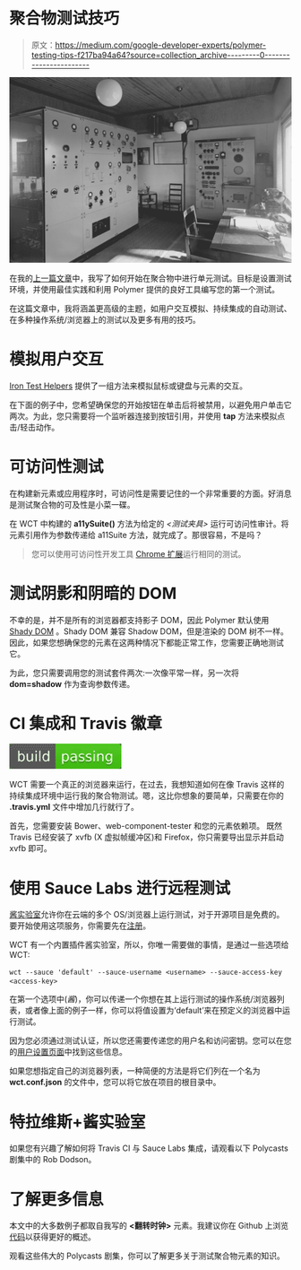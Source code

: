 # 聚合物测试技巧

> 原文：<https://medium.com/google-developer-experts/polymer-testing-tips-f217ba94a64?source=collection_archive---------0----------------------->

![](img/0c3500a44edb652223382a869a5384e8.png)

在我的[上一篇文章](/@granze/polymer-unit-testing-d6a69910dc31)中，我写了如何开始在聚合物中进行单元测试。目标是设置测试环境，并使用最佳实践和利用 Polymer 提供的良好工具编写您的第一个测试。

在这篇文章中，我将涵盖更高级的主题，如用户交互模拟、持续集成的自动测试、在多种操作系统/浏览器上的测试以及更多有用的技巧。

# 模拟用户交互

[Iron Test Helpers](https://github.com/PolymerElements/iron-test-helpers) 提供了一组方法来模拟鼠标或键盘与元素的交互。

在下面的例子中，您希望确保您的开始按钮在单击后将被禁用，以避免用户单击它两次。为此，您只需要将一个监听器连接到按钮引用，并使用 **tap** 方法来模拟点击/轻击动作。

# 可访问性测试

在构建新元素或应用程序时，可访问性是需要记住的一个非常重要的方面。好消息是测试聚合物的可及性是小菜一碟。

在 WCT 中构建的 **a11ySuite()** 方法为给定的 *<测试夹具>* 运行可访问性审计。将元素引用作为参数传递给 a11Suite 方法，就完成了。那很容易，不是吗？

> 您可以使用可访问性开发工具 [Chrome 扩展](https://chrome.google.com/webstore/detail/accessibility-developer-t/fpkknkljclfencbdbgkenhalefipecmb)运行相同的测试。

# 测试阴影和阴暗的 DOM

不幸的是，并不是所有的浏览器都支持影子 DOM，因此 Polymer 默认使用 [Shady DOM](https://www.polymer-project.org/1.0/articles/shadydom.html) 。Shady DOM 兼容 Shadow DOM，但是渲染的 DOM 树不一样。因此，如果您想确保您的元素在这两种情况下都能正常工作，您需要正确地测试它。

为此，您只需要调用您的测试套件两次:一次像平常一样，另一次将 **dom=shadow** 作为查询参数传递。

# CI 集成和 Travis 徽章

![](img/329284f713f2472626fd37b601f6ba1e.png)

WCT 需要一个真正的浏览器来运行，在过去，我想知道如何在像 Travis 这样的持续集成环境中运行我的聚合物测试。嗯，这比你想象的要简单，只需要在你的 **.travis.yml** 文件中增加几行就行了。

首先，您需要安装 Bower、web-component-tester 和您的元素依赖项。
既然 Travis 已经安装了 xvfb (X 虚拟帧缓冲区)和 Firefox，你只需要导出显示并启动 xvfb 即可。

# 使用 Sauce Labs 进行远程测试

[酱实验室](https://saucelabs.com/)允许你在云端的多个 OS/浏览器上运行测试，对于开源项目是免费的。要开始使用这项服务，你需要先在[注册](https://saucelabs.com/signup)。

WCT 有一个内置插件酱实验室，所以，你唯一需要做的事情，是通过一些选项给 WCT:

```
wct --sauce 'default' --sauce-username <username> --sauce-access-key <access-key>
```

在第一个选项中(*酱*)，你可以传递一个你想在其上运行测试的操作系统/浏览器列表，或者像上面的例子一样，你可以将值设置为‘default’来在预定义的浏览器中运行测试。

因为您必须通过测试认证，所以您还需要传递您的用户名和访问密钥。您可以在您的[用户设置页面](https://saucelabs.com/beta/user-settings)中找到这些信息。

如果您想指定自己的浏览器列表，一种简便的方法是将它们列在一个名为 **wct.conf.json** 的文件中，您可以将它放在项目的根目录中。

# 特拉维斯+酱实验室

如果您有兴趣了解如何将 Travis CI 与 Sauce Labs 集成，请观看以下 Polycasts 剧集中的 Rob Dodson。

# **了解更多信息**

本文中的大多数例子都取自我写的 **<翻转时钟>** 元素。我建议你在 Github 上浏览[代码](https://github.com/Granze/flip-clock)以获得更好的概述。

观看这些伟大的 Polycasts 剧集，你可以了解更多关于测试聚合物元素的知识。